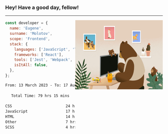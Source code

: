 ### Hey! Have a good day, fellow!
---
<img align='right' alt='GIF' vertical-align='center' src='./src/giphy.gif' width='280px' height='222px'/>

```javascript
const developer = {
  name: 'Eugene',
  surname: 'Molotov',
  scope: 'Frontend',
  stack: {
    languages: ['JavaScript', 'TypeScript'],
    frameworks: ['React'],
    tools: ['Jest', 'Webpack', 'Sass'],
    isItAll: false,
  },
};
```

<div align="center">
<!--START_SECTION:waka-->

```txt
From: 13 March 2023 - To: 17 August 2023

Total Time: 79 hrs 15 mins

CSS                        24 hrs 54 mins  ✎✎✎✎✎✎✎✎.................   31.43 %
JavaScript                 17 hrs 9 mins   ✎✎✎✎✎....................   21.64 %
HTML                       14 hrs 33 mins  ✎✎✎✎✎....................   18.36 %
Other                      7 hrs 3 mins    ✎✎.......................   08.91 %
SCSS                       4 hrs 56 mins   ✎✎.......................   06.23 %
```

<!--END_SECTION:waka-->

